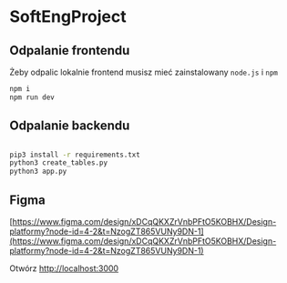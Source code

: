 # SoftEngProject

## Odpalanie frontendu

Żeby odpalic lokalnie frontend musisz mieć zainstalowany `node.js` i `npm`

```bash
npm i
npm run dev

```

## Odpalanie backendu

```bash

pip3 install -r requirements.txt
python3 create_tables.py
python3 app.py

```

## Figma

[https://www.figma.com/design/xDCqQKXZrVnbPFtO5KOBHX/Design-platformy?node-id=4-2&t=NzogZT865VUNy9DN-1](https://www.figma.com/design/xDCqQKXZrVnbPFtO5KOBHX/Design-platformy?node-id=4-2&t=NzogZT865VUNy9DN-1)

Otwórz [http://localhost:3000](http://localhost:3000)
